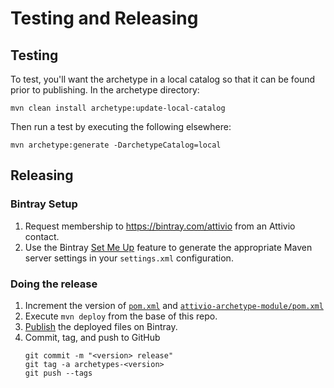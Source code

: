 # Testing and Releasing

## Testing

To test, you'll want the archetype in a local catalog so that it can be found prior to publishing.  In the archetype directory:

    mvn clean install archetype:update-local-catalog

Then run a test by executing the following elsewhere:

    mvn archetype:generate -DarchetypeCatalog=local

## Releasing

### Bintray Setup

1. Request membership to https://bintray.com/attivio from an Attivio contact.
2. Use the Bintray [Set Me Up](https://www.jfrog.com/confluence/display/BT/Main+Features#MainFeatures-SetMeUp) feature to generate the appropriate Maven server settings in your `settings.xml` configuration.

### Doing the release

1. Increment the version of [`pom.xml`](pom.xml) and [`attivio-archetype-module/pom.xml`](attivio-archetype-module/pom.xml)
2. Execute `mvn deploy` from the base of this repo.
3. [Publish](https://www.jfrog.com/confluence/display/BT/Managing+Uploaded+Content#ManagingUploadedContent-Publishing) the deployed files on Bintray.
4. Commit, tag, and push to GitHub
   ```
   git commit -m "<version> release"
   git tag -a archetypes-<version>
   git push --tags
   ```
